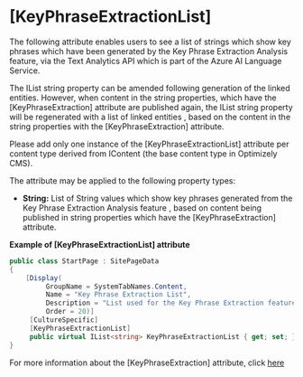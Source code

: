 # [KeyPhraseExtractionList]

The following attribute enables users to see a list of strings which show key phrases which have been generated by the Key Phrase Extraction Analysis feature, via the Text Analytics API which is part of the Azure AI Language Service.

The IList string property can be amended following generation of the linked entities. 
However, when content in the string properties, which have the [KeyPhraseExtraction] attribute are published again, 
the IList string property will be regenerated with a list of linked entities , 
based on the content in the string properties with the [KeyPhraseExtraction] attribute.

Please add only one instance of the [KeyPhraseExtractionList] attribute per content type derived from IContent 
(the base content type in Optimizely CMS).

The attribute may be applied to the following property types:
- **String:** List of String values which show key phrases generated from the Key Phrase Extraction Analysis feature , based on content being published in string properties which have the [KeyPhraseExtraction] attribute.

**Example of [KeyPhraseExtractionList] attribute**
``` C#
public class StartPage : SitePageData
{
    [Display(
         GroupName = SystemTabNames.Content,
         Name = "Key Phrase Extraction List",
         Description = "List used for the Key Phrase Extraction feature",
         Order = 20)]
     [CultureSpecific]
     [KeyPhraseExtractionList]
     public virtual IList<string> KeyPhraseExtractionList { get; set; }
}
```
For more information about the [KeyPhraseExtraction] attribute, click [here](https://github.com/AnilOptimizely/Patel-Azure.AI.Language.Optimizely/blob/develop/docs/Feature/KeyPhraseExtraction.md)
